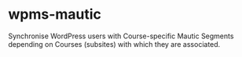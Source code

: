 # wpms-mautic
Synchronise WordPress users with Course-specific Mautic Segments depending on Courses (subsites) with which they are associated.
